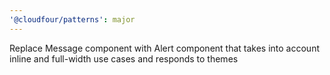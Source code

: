 ```yaml
---
'@cloudfour/patterns': major
---
```


Replace Message component with Alert component that takes into account inline and full-width use cases and responds to themes
